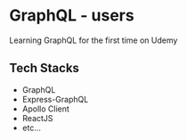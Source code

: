 # GraphQL - users
Learning GraphQL for the first time on Udemy

## Tech Stacks
- GraphQL
- Express-GraphQL
- Apollo Client
- ReactJS
- etc...